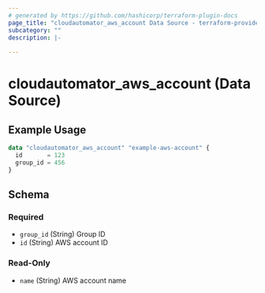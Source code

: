 ```yaml
---
# generated by https://github.com/hashicorp/terraform-plugin-docs
page_title: "cloudautomator_aws_account Data Source - terraform-provider-cloudautomator"
subcategory: ""
description: |-
  
---
```


# cloudautomator_aws_account (Data Source)



## Example Usage

```terraform
data "cloudautomator_aws_account" "example-aws-account" {
  id       = 123
  group_id = 456
}
```

<!-- schema generated by tfplugindocs -->
## Schema

### Required

- `group_id` (String) Group ID
- `id` (String) AWS account ID

### Read-Only

- `name` (String) AWS account name
